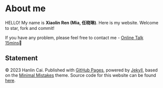 # About me

HELLO! My name is **Xiaolin Ren (Mia, 任晓琳)**. Here is my website. Welcome to star, fork and commit!

If you have any problem, please feel free to contact me - [Online Talk 15mins](https://calendly.com/lancecai/meet-with-lance)🔗

## Statement

© 2023 Hanlin Cai. Published with [GitHub Pages](https://pages.github.com/), powered by [Jekyll](https://jekyllrb.com/), based on the [Minimal Mistakes](https://mademistakes.com/) theme. Source code for this website can be found [here](https://github.com/GuangLun2000/GuangLun2000.github.io).
